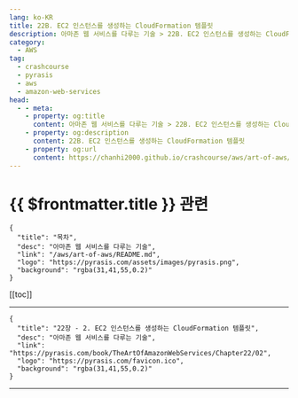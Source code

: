 ```yaml
---
lang: ko-KR
title: 22B. EC2 인스턴스를 생성하는 CloudFormation 템플릿
description: 아마존 웹 서비스를 다루는 기술 > 22B. EC2 인스턴스를 생성하는 CloudFormation 템플릿
category:
  - AWS
tag: 
  - crashcourse
  - pyrasis
  - aws 
  - amazon-web-services
head:
  - - meta:
    - property: og:title
      content: 아마존 웹 서비스를 다루는 기술 > 22B. EC2 인스턴스를 생성하는 CloudFormation 템플릿
    - property: og:description
      content: 22B. EC2 인스턴스를 생성하는 CloudFormation 템플릿
    - property: og:url
      content: https://chanhi2000.github.io/crashcourse/aws/art-of-aws/22B.html
---
```


# {{ $frontmatter.title }} 관련

```component VPCard
{
  "title": "목차",
  "desc": "아마존 웹 서비스를 다루는 기술",
  "link": "/aws/art-of-aws/README.md",
  "logo": "https://pyrasis.com/assets/images/pyrasis.png",
  "background": "rgba(31,41,55,0.2)"
}
```

[[toc]]

---

```component VPCard
{
  "title": "22장 - 2. EC2 인스턴스를 생성하는 CloudFormation 템플릿",
  "desc": "아마존 웹 서비스를 다루는 기술",
  "link": "https://pyrasis.com/book/TheArtOfAmazonWebServices/Chapter22/02",
  "logo": "https://pyrasis.com/favicon.ico",
  "background": "rgba(31,41,55,0.2)"
}
```

<!-- TODO: 작성 -->

---

<TagLinks />